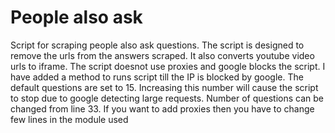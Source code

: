 # People also ask
Script for scraping people also ask questions. The script is designed to remove the urls from the answers scraped. It also converts youtube video urls to iframe. The script doesnot use proxies and google blocks the script. I have added a method to runs script till the IP is blocked by google. The default questions are set to 15. Increasing this number will cause the script to stop due to google detecting large requests. Number of questions can be changed from line 33. If you want to add proxies then you have to change few lines in the module used 
